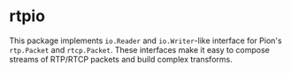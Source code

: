 # rtpio

This package implements `io.Reader` and `io.Writer`-like
interface for Pion's `rtp.Packet` and `rtcp.Packet`. These interfaces
make it easy to compose streams of RTP/RTCP packets and build complex
transforms.